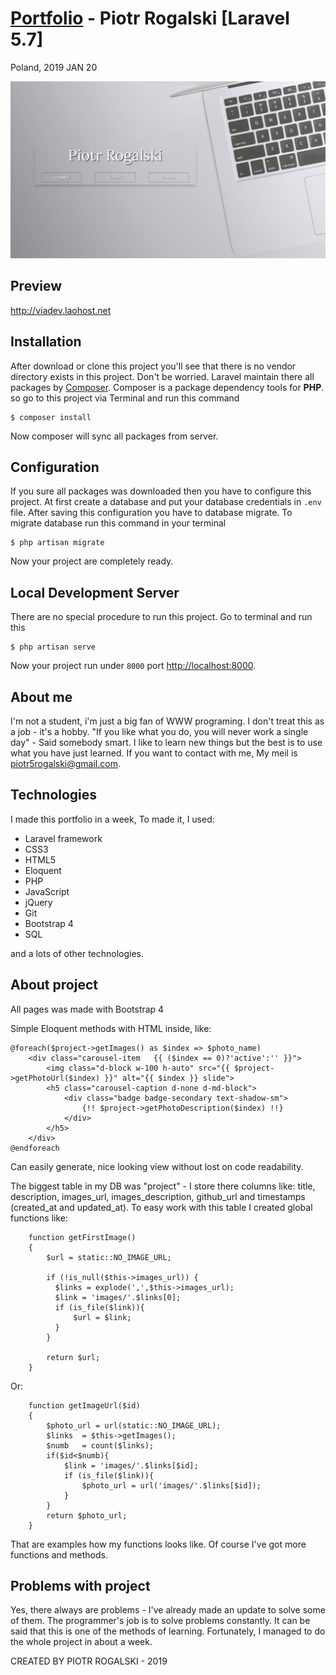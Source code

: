 [Portfolio](http://viadev.laohost.net/) - Piotr Rogalski  [Laravel 5.7]
==========================
Poland, 2019 JAN 20

<div align="center">
   <img src="https://github.com/PiotrRogalski/Portfolio/blob/Default/public/images/pr17a.png"/>
</div>

## Preview
http://viadev.laohost.net



## Installation

After download or clone this project you'll see that there is no vendor directory exists in this project. Don't be worried. Laravel maintain there all packages by [Composer](https://getcomposer.org/). Composer is a package dependency tools for **PHP**. so go to this project via Terminal and run this command

```
$ composer install
```

Now composer will sync all packages from server.

## Configuration

If you sure all packages was downloaded then you have to configure this project. At first create a database and put your database credentials in `.env` file.
After saving this configuration you have to database migrate. To migrate database run this command in your terminal

```
$ php artisan migrate
```

Now your project are completely ready.

## Local Development Server

There are no special procedure to run this project. Go to terminal and run this

```
$ php artisan serve
```

Now your project run under `8000` port [http://localhost:8000](http://localhost:8000).

About me
--------
I'm not a student, i'm just a big fan of WWW programing. I don't treat this as a job - it's a hobby. 
"If you like what you do, you will never work a single day" - Said somebody smart.
I like to learn new things but the best is to use what you have just learned.
If you want to contact with me, My meil is piotr5rogalski@gmail.com.

Technologies
-------------------
I made this portfolio in a week, 
To made it, I used:

<ul>
    <li>Laravel framework</li>
    <li>CSS3</li>
    <li>HTML5</li>
    <li>Eloquent</li>
    <li>PHP</li>
    <li>JavaScript</li>
    <li>jQuery</li>
    <li>Git</li>
    <li>Bootstrap 4</li>
    <li>SQL</li>
</ul>
    
and a lots of other technologies. 

About project
-------------
All pages was made with Bootstrap 4

Simple Eloquent methods with HTML inside, like:

    @foreach($project->getImages() as $index => $photo_name)
        <div class="carousel-item   {{ ($index == 0)?'active':'' }}">
            <img class="d-block w-100 h-auto" src="{{ $project->getPhotoUrl($index) }}" alt="{{ $index }} slide">
            <h5 class="carousel-caption d-none d-md-block">
                <div class="badge badge-secondary text-shadow-sm">
                    {!! $project->getPhotoDescription($index) !!}
                </div>
            </h5>
        </div>
    @endforeach

Can easily generate, nice looking view without lost on code readability.

The biggest table in my DB was "project" - I store there columns like: title, description, images_url, images_description, github_url and timestamps (created_at and updated_at). To easy work with this table I created global functions like: 

        function getFirstImage() 
        {
            $url = static::NO_IMAGE_URL;

            if (!is_null($this->images_url)) { 
              $links = explode(',',$this->images_url);
              $link = 'images/'.$links[0];
              if (is_file($link)){
                  $url = $link;
              }
            }

            return $url;
        }
    
Or:

        function getImageUrl($id)
        {
            $photo_url = url(static::NO_IMAGE_URL);
            $links  = $this->getImages();
            $numb   = count($links);
            if($id<$numb){
                $link = 'images/'.$links[$id];
                if (is_file($link)){
                    $photo_url = url('images/'.$links[$id]);
                }
            }
            return $photo_url;
        }
    
That are examples how my functions looks like. Of course I've got more functions and methods.

Problems with project
---------------------
Yes, there always are problems - I've already made an update to solve some of them. 
The programmer's job is to solve problems constantly. It can be said that this is one of the methods of learning.
Fortunately, I managed to do the whole project in about a week.

CREATED BY PIOTR ROGALSKI - 2019
